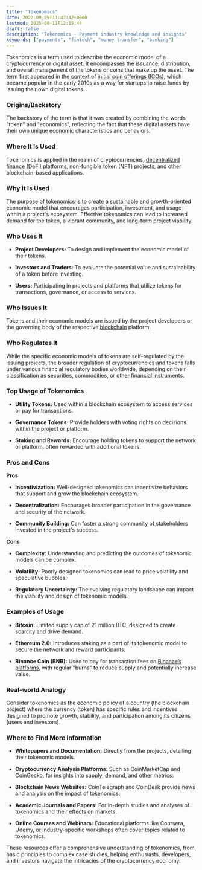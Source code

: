 ```yaml
---
title: "Tokenomics"
date: 2022-09-09T11:47:42+0000
lastmod: 2025-08-11T12:15:44
draft: false
description: "Tokenomics - Payment industry knowledge and insights"
keywords: ["payments", "fintech", "money transfer", "banking"]
---
```


Tokenomics is a term used to describe the economic model of a cryptocurrency or digital asset. It encompasses the issuance, distribution, and overall management of the tokens or coins that make up the asset. The term first appeared in the context of [initial coin offerings (ICOs)](https://faisalkhanllc.xyz/resources/payments-wiki/i/initial-coin-offering-ico/), which became popular in the early 2010s as a way for startups to raise funds by issuing their own digital tokens.

### Origins/Backstory

The backstory of the term is that it was created by combining the words "token" and "economics", reflecting the fact that these digital assets have their own unique economic characteristics and behaviors.

### Where It Is Used

Tokenomics is applied in the realm of cryptocurrencies, [decentralized finance (DeFi)](https://faisalkhanllc.xyz/resources/payments-wiki/d/decentralized-finance-defi/) platforms, non-fungible token (NFT) projects, and other blockchain-based applications.

### Why It Is Used

The purpose of tokenomics is to create a sustainable and growth-oriented economic model that encourages participation, investment, and usage within a project's ecosystem. Effective tokenomics can lead to increased demand for the token, a vibrant community, and long-term project viability.

### Who Uses It

- **Project Developers:** To design and implement the economic model of their tokens.

- **Investors and Traders:** To evaluate the potential value and sustainability of a token before investing.

- **Users:** Participating in projects and platforms that utilize tokens for transactions, governance, or access to services.

### Who Issues It

Tokens and their economic models are issued by the project developers or the governing body of the respective [blockchain](https://faisalkhanllc.xyz/resources/payments-wiki/b/blockchain/) platform.

### Who Regulates It

While the specific economic models of tokens are self-regulated by the issuing projects, the broader regulation of cryptocurrencies and tokens falls under various financial regulatory bodies worldwide, depending on their classification as securities, commodities, or other financial instruments.

### Top Usage of Tokenomics

- **Utility Tokens:** Used within a blockchain ecosystem to access services or pay for transactions.

- **Governance Tokens:** Provide holders with voting rights on decisions within the project or platform.

- **Staking and Rewards:** Encourage holding tokens to support the network or platform, often rewarded with additional tokens.

### Pros and Cons

**Pros**

- **Incentivization:** Well-designed tokenomics can incentivize behaviors that support and grow the blockchain ecosystem.

- **Decentralization:** Encourages broader participation in the governance and security of the network.

- **Community Building:** Can foster a strong community of stakeholders invested in the project's success.

**Cons**

- **Complexity:** Understanding and predicting the outcomes of tokenomic models can be complex.

- **Volatility:** Poorly designed tokenomics can lead to price volatility and speculative bubbles.

- **Regulatory Uncertainty:** The evolving regulatory landscape can impact the viability and design of tokenomic models.

### Examples of Usage

- **Bitcoin:** Limited supply cap of 21 million BTC, designed to create scarcity and drive demand.

- **Ethereum 2.0:** Introduces staking as a part of its tokenomic model to secure the network and reward participants.

- **Binance Coin (BNB):** Used to pay for transaction fees on [Binance’s platforms](https://faisalkhanllc.xyz/resources/payments-wiki/b/binance-smart-chain-bsc/), with regular "burns" to reduce supply and potentially increase value.

### Real-world Analogy

Consider tokenomics as the economic policy of a country (the blockchain project) where the currency (token) has specific rules and incentives designed to promote growth, stability, and participation among its citizens (users and investors).

### Where to Find More Information

- **Whitepapers and Documentation:** Directly from the projects, detailing their tokenomic models.

- **Cryptocurrency Analysis Platforms:** Such as CoinMarketCap and CoinGecko, for insights into supply, demand, and other metrics.

- **Blockchain News Websites:** CoinTelegraph and CoinDesk provide news and analysis on the impact of tokenomics.

- **Academic Journals and Papers:** For in-depth studies and analyses of tokenomics and their effects on markets.

- **Online Courses and Webinars:** Educational platforms like Coursera, Udemy, or industry-specific workshops often cover topics related to tokenomics.

These resources offer a comprehensive understanding of tokenomics, from basic principles to complex case studies, helping enthusiasts, developers, and investors navigate the intricacies of the cryptocurrency economy.